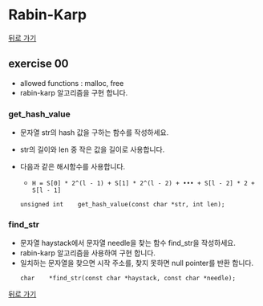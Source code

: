 # Rabin-Karp

[뒤로 가기](..)

## exercise 00
- allowed functions : malloc, free
- rabin-karp 알고리즘을 구현 합니다.

### get_hash_value
- 문자열 str의 hash 값을 구하는 함수를 작성하세요.
- str의 길이와 len 중 작은 값을 길이로 사용합니다.
- 다음과 같은 해시함수를 사용합니다.
	- `H = S[0] * 2^(l - 1) + S[1] * 2^(l - 2) + ••• + S[l - 2] * 2 + S[l - 1]`

	```
	unsigned int	get_hash_value(const char *str, int len);
	```

### find_str
- 문자열 haystack에서 문자열 needle을 찾는 함수 find_str을 작성하세요.
- rabin-karp 알고리즘을 사용하여 구현 합니다.
- 일치하는 문자열을 찾으면 시작 주소를, 찾지 못하면 null pointer를 반환 합니다.
	```
	char	*find_str(const char *haystack, const char *needle);
	```


[뒤로 가기](..)
